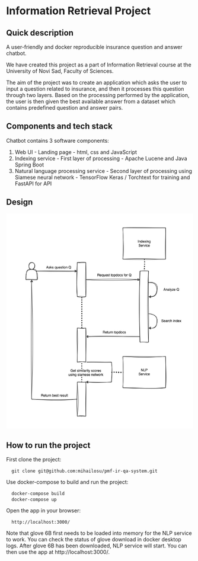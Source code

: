 # Information Retrieval Project
## Quick description
A user-friendly and docker reproducible insurance question and answer chatbot.

We have created this project as a part of Information Retrieval course at the University of Novi Sad, Faculty of Sciences.

The aim of the project was to create an application which asks the user to input a question related to insurance, and then it processes this
question through two layers. Based on the processing performed by the application, the user is then given the best available answer from a dataset 
which contains predefined question and answer pairs.

## Components and tech stack
Chatbot contains 3 software components:

1. Web UI - Landing page - html, css and JavaScript
2. Indexing service - First layer of processing - Apache Lucene and Java Spring Boot
3. Natural language processing service - Second layer of processing using Siamese neural network - TensorFlow Keras / Torchtext for training and FastAPI for API

## Design
![diagram](diagram.png)

## How to run the project
First clone the project:

```
  git clone git@github.com:mihailosu/pmf-ir-qa-system.git
```

Use docker-compose to build and run the project:

```
  docker-compose build
  docker-compose up
```

Open the app in your browser:

```
  http://localhost:3000/
```

Note that glove 6B first needs to be loaded into memory for the NLP service to work. You can check the status of glove download in docker desktop logs. After glove 6B has been downloaded, NLP service will start. You can then use the app at http://localhost:3000/.
